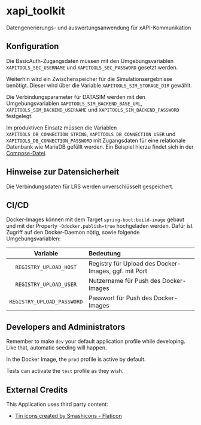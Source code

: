 # xapi_toolkit

Datengenerierungs- und auswertungsanwendung für xAPI-Kommunikation

## Konfiguration

Die BasicAuth-Zugangsdaten müssen mit den Umgebungsvariablen `XAPITOOLS_SEC_USERNAME` und `XAPITOOLS_SEC_PASSWORD` gesetzt werden.

Weiterhin wird ein Zwischenspeicher für die Simulationsergebnisse benötigt. Dieser wird über die Variable `XAPITOOLS_SIM_STORAGE_DIR` gewählt.

Die Verbindungsparameter für DATASIM werden mit den Umgebungsvariablen `XAPITOOLS_SIM_BACKEND_BASE_URL`, `XAPITOOLS_SIM_BACKEND_USERNAME` und `XAPITOOLS_SIM_BACKEND_PASSWORD` festgelegt.

Im produktiven Einsatz müssen die Variablen `XAPITOOLS_DB_CONNECTION_STRING`, `XAPITOOLS_DB_CONNECTION_USER` und `XAPITOOLS_DB_CONNECTION_PASSWORD` mit Zugangsdaten für eine relationale Datenbank wie MariaDB gefüllt werden. Ein Beispiel hierzu findet sich in der [Compose-Datei](docker-compose.yml).

## Hinweise zur Datensicherheit

Die Verbindungsdaten für LRS werden unverschlüsselt gespeichert.

## CI/CD

Docker-Images können mit dem Target `spring-boot:build-image` gebaut und mit der Property `-Ddocker.publish=true` hochgeladen werden.
Dafür ist Zugriff auf den Docker-Daemon nötig, sowie folgende Umgebungsvariablen:

|          Variable          | Bedeutung                                            |
|:--------------------------:|:-----------------------------------------------------|
|   `REGISTRY_UPLOAD_HOST`   | Registry für Upload des Docker-Images, ggf. mit Port |
|   `REGISTRY_UPLOAD_USER`   | Nutzername für Push des Docker-Images                |
| `REGISTRY_UPLOAD_PASSWORD` | Passwort für Push des Docker-Images                  |

## Developers and Administrators

Remember to make `dev` your default application profile while developing. Like that, automatic seeding will happen.

In the Docker Image, the `prod` profile is active by default.

Tests can activate the `test` profile as they wish.

## External Credits

This Application uses third party content:

* [Tin icons created by Smashicons - Flaticon](https://www.flaticon.com/free-icons/tin)